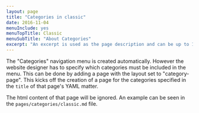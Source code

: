 ```yaml
---
layout: page
title: "Categories in classic"
date: 2016-11-04
menuInclude: yes
menuTopTitle: Classic
menuSubTitle: "About Categories"
excerpt: "An excerpt is used as the page description and can be up to 160 characters long..."
---
```


The "Categories" navigation menu is created automatically. However the website designer has to specify which categories must be included in the menu. This can be done by adding a page with the layout set to "category-page". This kicks off the creation of a page for the categories specified in the `title` of that page's YAML matter.

The html content of that page will be ignored. An example can be seen in the `pages/categories/classic.md` file.
